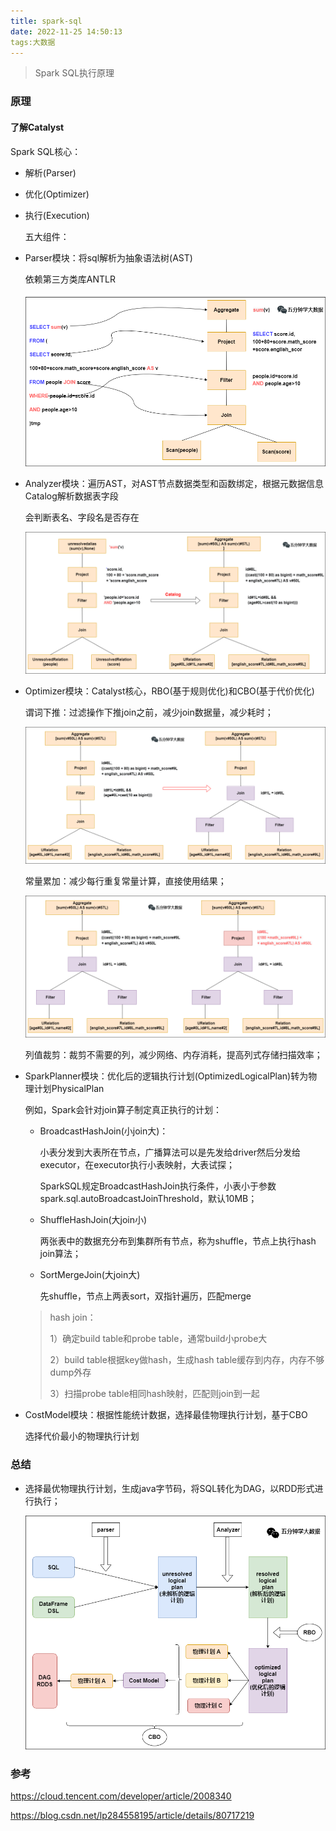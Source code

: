 ```yaml
---
title: spark-sql
date: 2022-11-25 14:50:13
tags:大数据
---
```


> Spark SQL执行原理

<!-- more -->

### 原理

#### 了解Catalyst

  Spark SQL核心：

* 解析(Parser)
* 优化(Optimizer)
* 执行(Execution)

  五大组件：

* Parser模块：将sql解析为抽象语法树(AST)

  依赖第三方类库ANTLR

  ![parser](./spark-sql/parser.png)

* Analyzer模块：遍历AST，对AST节点数据类型和函数绑定，根据元数据信息Catalog解析数据表字段

  会判断表名、字段名是否存在

  ![analyzer](./spark-sql/analyzer.png)

* Optimizer模块：Catalyst核心，RBO(基于规则优化)和CBO(基于代价优化)

  谓词下推：过滤操作下推join之前，减少join数据量，减少耗时；

  ![predicate-pushdown](./spark-sql/predicate_pushdown.png)

  常量累加：减少每行重复常量计算，直接使用结果；

  ![constant_fold](./spark-sql/constant_fold.png)

  列值裁剪：裁剪不需要的列，减少网络、内存消耗，提高列式存储扫描效率；

* SparkPlanner模块：优化后的逻辑执行计划(OptimizedLogicalPlan)转为物理计划PhysicalPlan

  例如，Spark会针对join算子制定真正执行的计划：

  * BroadcastHashJoin(小join大)：

    小表分发到大表所在节点，广播算法可以是先发给driver然后分发给executor，在executor执行小表映射，大表试探；

    SparkSQL规定BroadcastHashJoin执行条件，小表小于参数spark.sql.autoBroadcastJoinThreshold，默认10MB；

  * ShuffleHashJoin(大join小)

    两张表中的数据充分布到集群所有节点，称为shuffle，节点上执行hash join算法；

  * SortMergeJoin(大join大)

    先shuffle，节点上两表sort，双指针遍历，匹配merge

  > hash join：
  >
  > 1）确定build table和probe table，通常build小probe大
  >
  > 2）build table根据key做hash，生成hash table缓存到内存，内存不够dump外存
  >
  > 3）扫描probe table相同hash映射，匹配则join到一起 

* CostModel模块：根据性能统计数据，选择最佳物理执行计划，基于CBO

  选择代价最小的物理执行计划

### 总结

 * 选择最优物理执行计划，生成java字节码，将SQL转化为DAG，以RDD形式进行执行；

   ![summary](./spark-sql/summary.png)

### 参考

https://cloud.tencent.com/developer/article/2008340

https://blog.csdn.net/lp284558195/article/details/80717219
